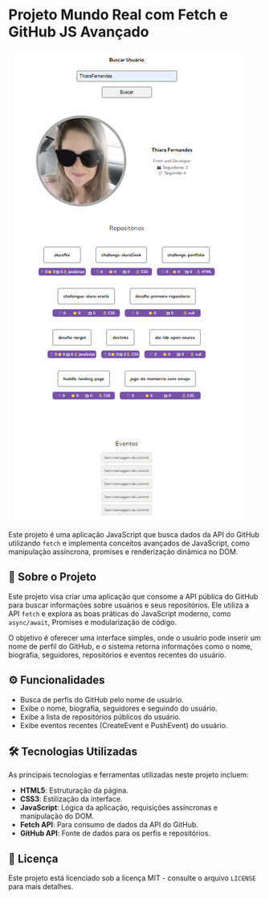 # Projeto Mundo Real com Fetch e GitHub JS Avançado

![Logo do Projeto](screen.png)

Este projeto é uma aplicação JavaScript que busca dados da API do GitHub utilizando `fetch` e implementa conceitos avançados de JavaScript, como manipulação assíncrona, promises e renderização dinâmica no DOM. 


## 🚀 Sobre o Projeto

Este projeto visa criar uma aplicação que consome a API pública do GitHub para buscar informações sobre usuários e seus repositórios. Ele utiliza a API `fetch` e explora as boas práticas do JavaScript moderno, como `async/await`, Promises e modularização de código.

O objetivo é oferecer uma interface simples, onde o usuário pode inserir um nome de perfil do GitHub, e o sistema retorna informações como o nome, biografia, seguidores, repositórios e eventos recentes do usuário.

## ⚙️ Funcionalidades

- Busca de perfis do GitHub pelo nome de usuário.
- Exibe o nome, biografia, seguidores e seguindo do usuário.
- Exibe a lista de repositórios públicos do usuário.
- Exibe eventos recentes (CreateEvent e PushEvent) do usuário.

## 🛠️ Tecnologias Utilizadas

As principais tecnologias e ferramentas utilizadas neste projeto incluem:

- **HTML5**: Estruturação da página.
- **CSS3**: Estilização da interface.
- **JavaScript**: Lógica da aplicação, requisições assíncronas e manipulação do DOM.
- **Fetch API**: Para consumo de dados da API do GitHub.
- **GitHub API**: Fonte de dados para os perfis e repositórios.


## 📝 Licença
Este projeto está licenciado sob a licença MIT - consulte o arquivo `LICENSE` para mais detalhes.